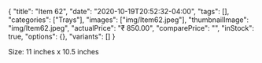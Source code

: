 {
    "title": "Item 62",
    "date": "2020-10-19T20:52:32-04:00",
    "tags": [],
    "categories": ["Trays"],
    "images": ["img/Item62.jpeg"],
    "thumbnailImage": "img/Item62.jpeg",
    "actualPrice": "₹ 850.00",
    "comparePrice": "",
    "inStock": true,
    "options": {},
    "variants": []
}


 Size: 11 inches x 10.5 inches